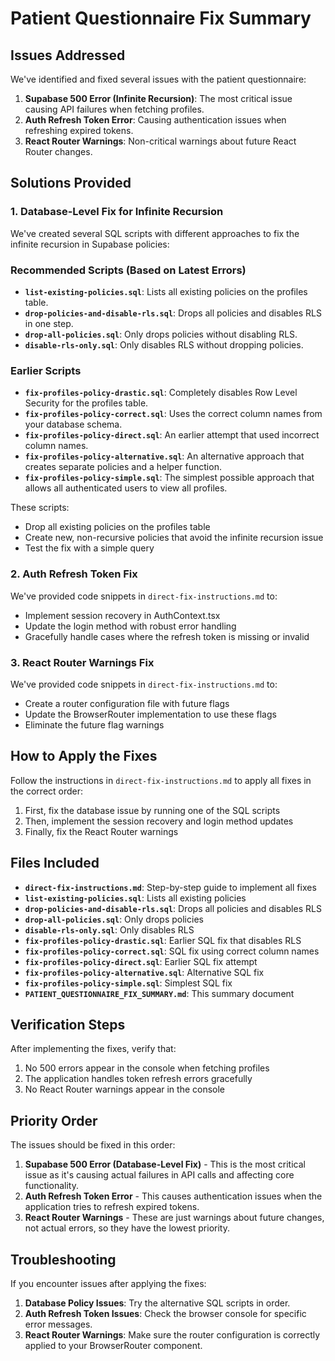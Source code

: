 # Patient Questionnaire Fix Summary

## Issues Addressed

We've identified and fixed several issues with the patient questionnaire:

1. **Supabase 500 Error (Infinite Recursion)**: The most critical issue causing API failures when fetching profiles.
2. **Auth Refresh Token Error**: Causing authentication issues when refreshing expired tokens.
3. **React Router Warnings**: Non-critical warnings about future React Router changes.

## Solutions Provided

### 1. Database-Level Fix for Infinite Recursion

We've created several SQL scripts with different approaches to fix the infinite recursion in Supabase policies:

### Recommended Scripts (Based on Latest Errors)

- **`list-existing-policies.sql`**: Lists all existing policies on the profiles table.
- **`drop-policies-and-disable-rls.sql`**: Drops all policies and disables RLS in one step.
- **`drop-all-policies.sql`**: Only drops policies without disabling RLS.
- **`disable-rls-only.sql`**: Only disables RLS without dropping policies.

### Earlier Scripts

- **`fix-profiles-policy-drastic.sql`**: Completely disables Row Level Security for the profiles table.
- **`fix-profiles-policy-correct.sql`**: Uses the correct column names from your database schema.
- **`fix-profiles-policy-direct.sql`**: An earlier attempt that used incorrect column names.
- **`fix-profiles-policy-alternative.sql`**: An alternative approach that creates separate policies and a helper function.
- **`fix-profiles-policy-simple.sql`**: The simplest possible approach that allows all authenticated users to view all profiles.

These scripts:
- Drop all existing policies on the profiles table
- Create new, non-recursive policies that avoid the infinite recursion issue
- Test the fix with a simple query

### 2. Auth Refresh Token Fix

We've provided code snippets in `direct-fix-instructions.md` to:

- Implement session recovery in AuthContext.tsx
- Update the login method with robust error handling
- Gracefully handle cases where the refresh token is missing or invalid

### 3. React Router Warnings Fix

We've provided code snippets in `direct-fix-instructions.md` to:

- Create a router configuration file with future flags
- Update the BrowserRouter implementation to use these flags
- Eliminate the future flag warnings

## How to Apply the Fixes

Follow the instructions in `direct-fix-instructions.md` to apply all fixes in the correct order:

1. First, fix the database issue by running one of the SQL scripts
2. Then, implement the session recovery and login method updates
3. Finally, fix the React Router warnings

## Files Included

- **`direct-fix-instructions.md`**: Step-by-step guide to implement all fixes
- **`list-existing-policies.sql`**: Lists all existing policies
- **`drop-policies-and-disable-rls.sql`**: Drops all policies and disables RLS
- **`drop-all-policies.sql`**: Only drops policies
- **`disable-rls-only.sql`**: Only disables RLS
- **`fix-profiles-policy-drastic.sql`**: Earlier SQL fix that disables RLS
- **`fix-profiles-policy-correct.sql`**: SQL fix using correct column names
- **`fix-profiles-policy-direct.sql`**: Earlier SQL fix attempt
- **`fix-profiles-policy-alternative.sql`**: Alternative SQL fix
- **`fix-profiles-policy-simple.sql`**: Simplest SQL fix
- **`PATIENT_QUESTIONNAIRE_FIX_SUMMARY.md`**: This summary document

## Verification Steps

After implementing the fixes, verify that:

1. No 500 errors appear in the console when fetching profiles
2. The application handles token refresh errors gracefully
3. No React Router warnings appear in the console

## Priority Order

The issues should be fixed in this order:

1. **Supabase 500 Error (Database-Level Fix)** - This is the most critical issue as it's causing actual failures in API calls and affecting core functionality.
2. **Auth Refresh Token Error** - This causes authentication issues when the application tries to refresh expired tokens.
3. **React Router Warnings** - These are just warnings about future changes, not actual errors, so they have the lowest priority.

## Troubleshooting

If you encounter issues after applying the fixes:

1. **Database Policy Issues**: Try the alternative SQL scripts in order.
2. **Auth Refresh Token Issues**: Check the browser console for specific error messages.
3. **React Router Warnings**: Make sure the router configuration is correctly applied to your BrowserRouter component.